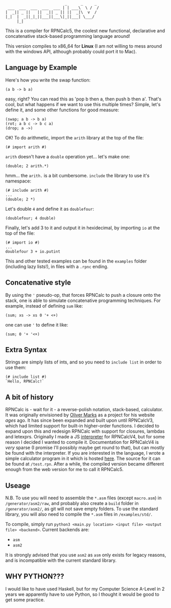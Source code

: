 ```
                          _      _     _ 
 ___  ___  ___  ___  ___ | | ___\  \ /  /
|  _|| _ ||   ||  _|| _ || ||  _|\  v  /
|_|  |  _||_|_||___||___\|_||___| \___/
     |_|
```

This is a compiler for RPNCalc5, the coolest new functional, declarative and concatenative stack-based programming language around!

This version compiles to x86_64 for **Linux** (I am not willing to mess around with the windows API, although probably could port it to Mac).

## Language by Example
Here's how you write the swap function:
```
(a b -> b a)
```
easy, right? You can read this as 'pop b then a, then push b then a'. That's cool, but what happens if we want to use this multiple times? Simple, let's define it, and some other functions for good measure:
```
(swap; a b -> b a)
(rot; a b c -> b c a)
(drop; a ->)
```
OK! To do arithmetic, import the `arith` library at the top of the file:
```
(# import arith #)
```
`arith` doesn't have a `double` operation yet... let's make one:
```
(double; 2 arith.*)
```
hmm... the `arith.` is a bit cumbersome. `include` the library to use it's namespace:
```
(# include arith #)
...
(double; 2 *)
```
Let's double `4` and define it as `doublefour`:
```
(doublefour; 4 double)
```
Finally, let's add 3 to it and output it in hexidecimal, by importing `io` at the top of the file:
```
(# import io #)
...
doublefour 3 + io.putint
```
This and other tested examples can be found in the `examples` folder (including lazy lists!), in files with a `.rpnc` ending.

## Concatenative style
By using the `'` pseudo-op, that forces RPNCalc to push a closure onto the stack, one is able to simulate concatenative programming techniques. For example, instead of defining `sum` like:
```
(sum; xs -> xs 0 '+ <+)
```
one can use `'` to define it like:
```
(sum; 0 '+ '<+)
```

## Extra Syntax

Strings are simply lists of ints, and so you need to `include list` in order to use them:
```
(# include list #)
`Hello, RPNCalc!`
```

## A bit of history
RPNCalc is - wait for it - a reverse-polish notation, stack-based, calculator. It was originally envisioned by [Oliver Marks](https://osmarks.tk/) as a project for his website *ages* ago. It has since been expanded and built upon until RPNCalcV3, which had limited support for built-in higher-order functions. I decided to expand upon this and redesign RPNCalc with support for closures, lambdas and letexprs. Originally I made a JS [interpreter](https://rpn.aidanpe.duckdns.org) for RPNCalcV4, but for some reason I decided I wanted to compile it. Documentation for RPNCalcV4 is *very* sparse (I promise I'll possibly maybe get round to that), but can mostly be found with the interpreter. If you are interested in the language, I wrote a simple calculator program in it which is hosted [here](https://meta.rpn.aidanpe.duckdns.org). The source for it can be found at `/test.rpn`. After a while, the compiled version became different enough from the web version for me to call it RPNCalc5.

## Useage
N.B. To use you will need to assemble the `*.asm` files (except `macro.asm`) in `/generator/asm2/raw`, and probably also create a `build` folder in `/generator/asm2/`, as git will not save empty folders. To use the standard library, you will also need to compile the `*.asm` files in `/examples/std/`.

To compile, simply run `python3 <main.py location> <input file> <output file> <backend>`. Current backends are:

- `asm`
- `asm2`

It is strongly advised that you use `asm2` as `asm` only exists for legacy reasons, and is incompatible with the current standard library.

## WHY PYTHON???
I would like to have used Haskell, but for my Computer Science A-Level in 2 years we apparently have to use Python, so I thought it would be good to get some practice.